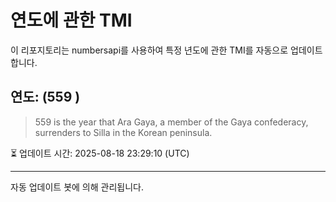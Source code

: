 
# 연도에 관한 TMI

이 리포지토리는 numbersapi를 사용하여 특정 년도에 관한 TMI를 자동으로 업데이트합니다.

## 연도: (559 )
> 559 is the year that Ara Gaya, a member of the Gaya confederacy, surrenders to Silla in the Korean peninsula.

⏳ 업데이트 시간: 2025-08-18 23:29:10 (UTC)

---
자동 업데이트 봇에 의해 관리됩니다.
